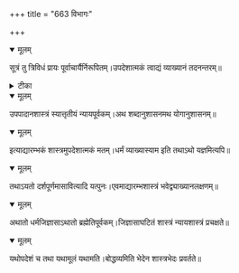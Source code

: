 +++
title = "663 विभागः"

+++


<details open><summary>मूलम्</summary>

सूत्रं तु त्रिविधं प्रायः पूर्वाचार्यैर्निरूपितम्।उपदेशात्मकं त्वाद्यं व्याख्यानं तदनन्तरम्॥
</details>



<details><summary>टीका</summary>

श्रुत. अथशब्दार्थः[ ]
</details>



<details open><summary>मूलम्</summary>

उपपादानशास्त्रं स्यात्तृतीयं न्यायपूर्वकम्।अथ शब्दानुशासनमथ योगानुशासनम्॥
</details>



<details open><summary>मूलम्</summary>

इत्याद्यारम्भकं शास्त्रमुपदेशात्मकं मतम्।धर्मं व्याख्यास्याम इति तथाऽथो यज्ञमित्यपि॥
</details>



<details open><summary>मूलम्</summary>

तथाऽयतो दर्शपूर्णमासावित्यादि यत्पुनः।एवमाद्यारम्भशास्त्रं भवेद्व्याख्यानलक्षणम्॥
</details>



<details open><summary>मूलम्</summary>

अथातो धर्मजिज्ञासाऽथातो ब्रह्मेतिपूर्वकम्।जिज्ञासाघटितं शास्त्रं न्यायशास्त्रं प्रचक्षते॥
</details>



<details open><summary>मूलम्</summary>

यथोपदेशं च तथा यथामूलं यथामति।बोद्धव्यमिति भेदेन शास्त्रभेदः प्रवर्तते॥
</details>

